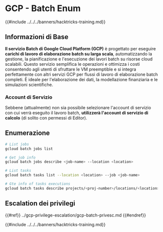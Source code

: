 # GCP - Batch Enum

{{#include ../../../banners/hacktricks-training.md}}

## Informazioni di Base

**Il servizio Batch di Google Cloud Platform (GCP)** è progettato per eseguire **carichi di lavoro di elaborazione batch su larga scala**, automatizzando la gestione, la pianificazione e l'esecuzione dei lavori batch su risorse cloud scalabili. Questo servizio semplifica le operazioni e ottimizza i costi consentendo agli utenti di sfruttare le VM preemptible e si integra perfettamente con altri servizi GCP per flussi di lavoro di elaborazione batch completi. È ideale per l'elaborazione dei dati, la modellazione finanziaria e le simulazioni scientifiche.

### Account di Servizio

Sebbene (attualmente) non sia possibile selezionare l'account di servizio con cui verrà eseguito il lavoro batch, **utilizzerà l'account di servizio di calcolo** (di solito con permessi di Editor).

## Enumerazione
```bash
# List jobs
gcloud batch jobs list

# Get job info
gcloud batch jobs describe <job-name> --location <location>

# List tasks
gcloud batch tasks list --location <location> --job <job-name>

# Gte info of tasks executions
gcloud batch tasks describe projects/<proj-number>/locations/<location>/jobs/<job-name>/taskGroups/<group>/tasks/<num>
```
## Escalation dei privilegi

{{#ref}}
../gcp-privilege-escalation/gcp-batch-privesc.md
{{#endref}}

{{#include ../../../banners/hacktricks-training.md}}
